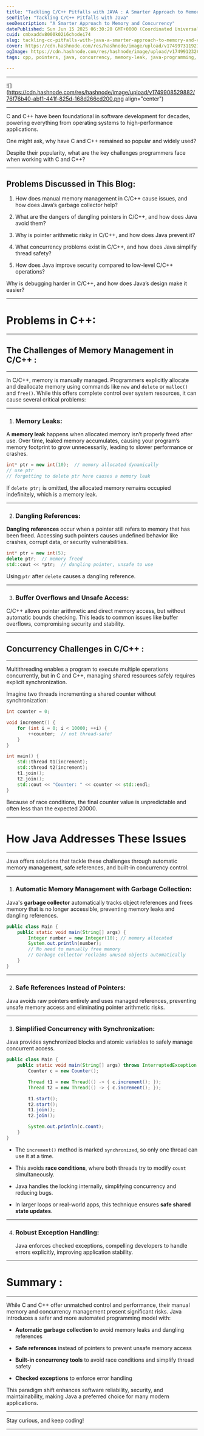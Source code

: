 ```yaml
---
title: "Tackling C/C++ Pitfalls with JAVA : A Smarter Approach to Memory and Concurrency"
seoTitle: "Tackling C/C++ Pitfalls with Java"
seoDescription: "A Smarter Approach to Memory and Concurrency"
datePublished: Sun Jun 15 2025 06:30:20 GMT+0000 (Coordinated Universal Time)
cuid: cmbxaddv8000k02i6chodei74
slug: tackling-cc-pitfalls-with-java-a-smarter-approach-to-memory-and-concurrency
cover: https://cdn.hashnode.com/res/hashnode/image/upload/v1749973119270/5c791e00-0c6d-4399-8f04-23d9bab19b0f.png
ogImage: https://cdn.hashnode.com/res/hashnode/image/upload/v1749912326797/97de19d3-ac23-4300-a250-35a2e41618ad.png
tags: cpp, pointers, java, concurrency, memory-leak, java-programming, memory-management, java-beginner, garbagecollection, buffer-overfow, dangling-pointers

---
```


---

![](https://cdn.hashnode.com/res/hashnode/image/upload/v1749908529882/76f76b40-abf1-441f-825d-168d266cd200.png align="center")

---

C and C++ have been foundational in software development for decades, powering everything from operating systems to high-performance applications.

One might ask, why have C and C++ remained so popular and widely used?

Despite their popularity, what are the key challenges programmers face when working with C and C++?

---

## Problems Discussed in This Blog:

1. How does manual memory management in C/C++ cause issues, and how does Java’s garbage collector help?
    
2. What are the dangers of dangling pointers in C/C++, and how does Java avoid them?
    
3. Why is pointer arithmetic risky in C/C++, and how does Java prevent it?
    
4. What concurrency problems exist in C/C++, and how does Java simplify thread safety?
    
5. How does Java improve security compared to low-level C/C++ operations?
    

Why is debugging harder in C/C++, and how does Java’s design make it easier?

---

# **Problems in C++:**

---

## **The Challenges of Memory Management in C/C++ :**

---

In C/C++, memory is manually managed. Programmers explicitly allocate and deallocate memory using commands like `new` and `delete` or `malloc()` and `free()`. While this offers complete control over system resources, it can cause several critical problems:

---

1. ### Memory Leaks:
    

A **memory leak** happens when allocated memory isn’t properly freed after use. Over time, leaked memory accumulates, causing your program’s memory footprint to grow unnecessarily, leading to slower performance or crashes.

```cpp
int* ptr = new int(10);  // memory allocated dynamically
// use ptr
// forgetting to delete ptr here causes a memory leak
```

If `delete ptr;` is omitted, the allocated memory remains occupied indefinitely, which is a memory leak.

---

2. ### Dangling References:
    

**Dangling references** occur when a pointer still refers to memory that has been freed. Accessing such pointers causes undefined behavior like crashes, corrupt data, or security vulnerabilities.

```cpp
int* ptr = new int(5);
delete ptr;  // memory freed
std::cout << *ptr;  // dangling pointer, unsafe to use
```

Using `ptr` after `delete` causes a dangling reference.

---

3. ### Buffer Overflows and Unsafe Access:
    

C/C++ allows pointer arithmetic and direct memory access, but without automatic bounds checking. This leads to common issues like buffer overflows, compromising security and stability.

---

## **Concurrency Challenges in C/C++ :**

---

Multithreading enables a program to execute multiple operations concurrently, but in C and C++, managing shared resources safely requires explicit synchronization.

Imagine two threads incrementing a shared counter without synchronization:

```cpp
int counter = 0;

void increment() {
    for (int i = 0; i < 10000; ++i) {
        ++counter;  // not thread-safe!
    }
}

int main() {
    std::thread t1(increment);
    std::thread t2(increment);
    t1.join();
    t2.join();
    std::cout << "Counter: " << counter << std::endl;
}
```

Because of race conditions, the final counter value is unpredictable and often less than the expected 20000.

---

# **How Java Addresses These Issues**

---

Java offers solutions that tackle these challenges through automatic memory management, safe references, and built-in concurrency control.

---

1. ### Automatic Memory Management with Garbage Collection:
    

Java's **garbage collector** automatically tracks object references and frees memory that is no longer accessible, preventing memory leaks and dangling references.

```java
public class Main {
    public static void main(String[] args) {
        Integer number = new Integer(10); // memory allocated
        System.out.println(number);
        // No need to manually free memory
        // Garbage collector reclaims unused objects automatically
    }
}
```

---

2. ### Safe References Instead of Pointers:
    

Java avoids raw pointers entirely and uses managed references, preventing unsafe memory access and eliminating pointer arithmetic risks.

---

3. ### Simplified Concurrency with Synchronization:
    

Java provides synchronized blocks and atomic variables to safely manage concurrent access.

```java
public class Main {
    public static void main(String[] args) throws InterruptedException {
        Counter c = new Counter();

        Thread t1 = new Thread(() -> { c.increment(); });
        Thread t2 = new Thread(() -> { c.increment(); });

        t1.start();
        t2.start();
        t1.join();
        t2.join();

        System.out.println(c.count);
    }
}
```

* The `increment()` method is marked `synchronized`, so only one thread can use it at a time.
    
* This avoids **race conditions**, where both threads try to modify `count` simultaneously.
    
* Java handles the locking internally, simplifying concurrency and reducing bugs.
    
* In larger loops or real-world apps, this technique ensures **safe shared state updates**.
    

---

4. ### Robust Exception Handling:
    
    Java enforces checked exceptions, compelling developers to handle errors explicitly, improving application stability.
    

---

# **Summary :**

---

While C and C++ offer unmatched control and performance, their manual memory and concurrency management present significant risks. Java introduces a safer and more automated programming model with:

* **Automatic garbage collection** to avoid memory leaks and dangling references
    
* **Safe references** instead of pointers to prevent unsafe memory access
    
* **Built-in concurrency tools** to avoid race conditions and simplify thread safety
    
* **Checked exceptions** to enforce error handling
    

This paradigm shift enhances software reliability, security, and maintainability, making Java a preferred choice for many modern applications.

---

Stay curious, and keep coding!

---